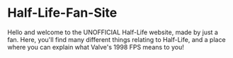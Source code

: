 # Half-Life-Fan-Site
Hello and welcome to the UNOFFICIAL Half-Life website, made by just a fan.
Here, you'll find many different things relating to Half-Life, and a place where you can explain what Valve's 1998 FPS means to you!

